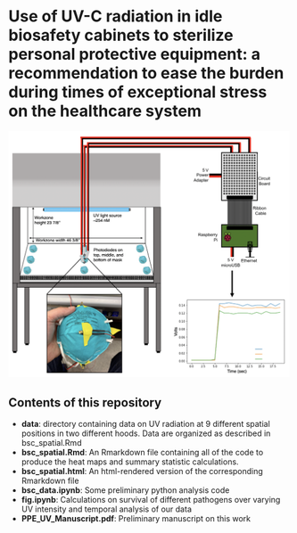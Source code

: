 # Use of UV-C radiation in idle biosafety cabinets to sterilize personal protective equipment: a recommendation to ease the burden during times of exceptional stress on the healthcare system

![Schematic of our methods](methods.png)

## Contents of this repository

- **data**: directory containing data on UV radiation at 9 different spatial positions in two different hoods. Data are organized as described in bsc_spatial.Rmd
- **bsc_spatial.Rmd**: An Rmarkdown file containing all of the code to produce the heat maps and summary statistic calculations.
- **bsc_spatial.html**: An html-rendered version of the corresponding Rmarkdown file
- **bsc_data.ipynb**: Some preliminary python analysis code
- **fig.ipynb**: Calculations on survival of different pathogens over varying UV intensity and temporal analysis of our data
- **PPE_UV_Manuscript.pdf**: Preliminary manuscript on this work
